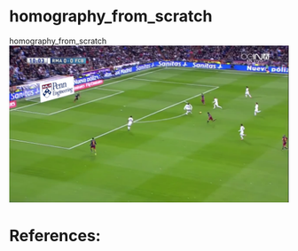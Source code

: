 # homography_from_scratch

homography_from_scratch
![alt text](https://github.com/vbwanere/Homography-from-scratch/blob/main/part_1_results/frame_0.png)

# References:

